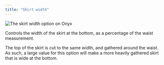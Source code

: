 ```yaml
---
title: "Skirt width"
---
```


![The skirt width option on Onyx](./skirtwidth.svg)

Controls the width of the skirt at the bottom, as a percentage of the waist measurement.

The top of the skirt is cut to the same width, and gathered around the waist. As such, a large value for this option will make a more heavily gathered skirt that is wide at the bottom.
